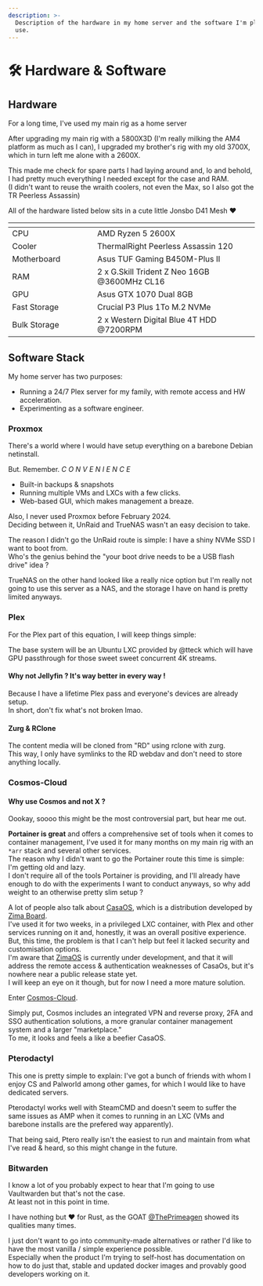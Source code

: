 ```yaml
---
description: >-
  Description of the hardware in my home server and the software I'm planning to
  use.
---
```


# 🛠️ Hardware & Software

## Hardware

For a long time, I've used my main rig as a home server&#x20;

After upgrading my main rig with a 5800X3D (I'm really milking the AM4 platform as much as I can), I upgraded my brother's rig with my old 3700X, which in turn left me alone with a 2600X.

This made me check for spare parts I had laying around and, lo and behold, I had pretty much everything I needed except for the case and RAM.\
(I didn't want to reuse the wraith coolers, not even the Max, so I also got the TR Peerless Assassin)

All of the hardware listed below sits in a cute little Jonsbo D41 Mesh :heart:

<table data-header-hidden><thead><tr><th width="158"></th><th></th></tr></thead><tbody><tr><td>CPU</td><td>AMD Ryzen 5 2600X</td></tr><tr><td>Cooler</td><td>ThermalRight Peerless Assassin 120</td></tr><tr><td>Motherboard</td><td>Asus TUF Gaming B450M-Plus II</td></tr><tr><td>RAM</td><td>2 x G.Skill Trident Z Neo 16GB @3600MHz CL16</td></tr><tr><td>GPU</td><td>Asus GTX 1070 Dual 8GB</td></tr><tr><td>Fast Storage</td><td>Crucial P3 Plus 1To M.2 NVMe </td></tr><tr><td>Bulk Storage</td><td>2 x Western Digital Blue 4T HDD @7200RPM </td></tr></tbody></table>

## Software Stack

My home server has two purposes:

* Running a 24/7 Plex server for my family, with remote access and HW acceleration.
* Experimenting as a software engineer.

### Proxmox

There's a world where I would have setup everything on a barebone Debian netinstall.

But. Remember. _C O N V E N I E N C E_&#x20;

* Built-in backups & snapshots
* Running multiple VMs and LXCs with a few clicks.
* Web-based GUI, which makes management a breaze.

Also, I never used Proxmox before February 2024.\
Deciding between it, UnRaid and TrueNAS wasn't an easy decision to take.

The reason I didn't go the UnRaid route is simple: I have a shiny NVMe SSD I want to boot from.\
Who's the genius behind the "your boot drive needs to be a USB flash drive" idea ?

TrueNAS on the other hand looked like a really nice option but I'm really not going to use this server as a NAS, and the storage I have on hand is pretty limited anyways.

### Plex

For the Plex part of this equation, I will keep things simple:

The base system will be an Ubuntu LXC provided by @tteck which will have GPU passthrough for those sweet sweet concurrent 4K streams.

#### Why not Jellyfin ? It's way better in every way !

Because I have a lifetime Plex pass and everyone's devices are already setup.\
In short, don't fix what's not broken lmao.

#### Zurg & RClone

The content media will be cloned from "RD" using rclone with zurg.\
This way, I only have symlinks to the RD webdav and don't need to store anything locally.

### Cosmos-Cloud

#### Why use Cosmos and not X ?

Oookay, soooo this might be the most controversial part, but hear me out.

**Portainer is great** and offers a comprehensive set of tools when it comes to container management, I've used it for many months on my main rig with an `*arr` stack and several other services.\
The reason why I didn't want to go the Portainer route this time is simple: I'm getting old and lazy.\
I don't require all of the tools Portainer is providing, and I'll already have enough to do with the experiments I want to conduct anyways, so why add weight to an otherwise pretty slim setup ?

A lot of people also talk about [CasaOS](https://casaos.io/), which is a distribution developed by [Zima Board](https://www.zimaboard.com/).\
I've used it for two weeks, in a privileged LXC container, with Plex and other services running on it and, honestly, it was an overall positive experience.\
But, this time, the problem is that I can't help but feel it lacked security and customisation options.\
&#x20;   I'm aware that [ZimaOS](https://github.com/IceWhaleTech/zimaos-rauc) is currently under development, and that it will address the remote access & authentication weaknesses of CasaOs, but it's nowhere near a public release state yet.\
I will keep an eye on it though, but for now I need a more mature solution.

Enter [Cosmos-Cloud](https://cosmos-cloud.io/).

Simply put, Cosmos includes an integrated VPN and reverse proxy, 2FA and SSO authentication solutions, a more granular container management system and a larger "marketplace."\
To me, it looks and feels a like a beefier CasaOS.

### Pterodactyl

This one is pretty simple to explain: I've got a bunch of friends with whom I enjoy CS and Palworld among other games, for which I would like to have dedicated servers. &#x20;

Pterodactyl works well with SteamCMD and doesn't seem to suffer the same issues as AMP when it comes to running in an LXC (VMs and barebone installs are the prefered way apparently).

That being said, Ptero really isn't the easiest to run and maintain from what I've read & heard, so this might change in the future.

### Bitwarden

I know a lot of you probably expect to hear that I'm going to use Vaultwarden but that's not the case.\
At least not in this point in time.

I have nothing but :heart: for Rust, as the GOAT [@ThePrimeagen](https://www.twitch.tv/ThePrimeagen) showed its qualities many times.

I just don't want to go into community-made alternatives or rather I'd like to have the most vanilla / simple experience possible.\
Especially when the product I'm trying to self-host has documentation on how to do just that, stable and updated docker images and provably good developers working on it.

